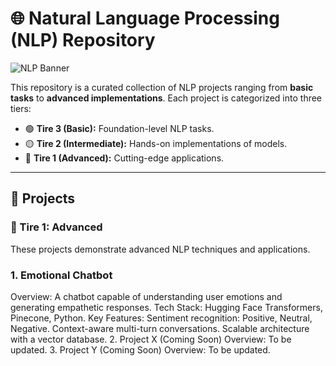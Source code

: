 # 🌐 Natural Language Processing (NLP) Repository  

![NLP Banner](https://media4.giphy.com/media/v1.Y2lkPTc5MGI3NjExeWt2cjF0ZXVvdTN3NzBta212NWpvemJrZmw2am01djN5OWN6MWcxaSZlcD12MV9pbnRlcm5hbF9naWZfYnlfaWQmY3Q9Zw/iVDo6InQKyW8o/giphy.webp)  

This repository is a curated collection of NLP projects ranging from **basic tasks** to **advanced implementations**. Each project is categorized into three tiers:  

- 🟢 **Tire 3 (Basic):** Foundation-level NLP tasks.  
- 🟡 **Tire 2 (Intermediate):** Hands-on implementations of models.  
- 🔴 **Tire 1 (Advanced):** Cutting-edge applications.

---



## 🌟 Projects
### 🔴 Tire 1: Advanced
These projects demonstrate advanced NLP techniques and applications.

### 1. Emotional Chatbot

Overview: A chatbot capable of understanding user emotions and generating empathetic responses.
Tech Stack: Hugging Face Transformers, Pinecone, Python.
Key Features:
Sentiment recognition: Positive, Neutral, Negative.
Context-aware multi-turn conversations.
Scalable architecture with a vector database.
2. Project X (Coming Soon)
Overview: To be updated.
3. Project Y (Coming Soon)
Overview: To be updated.
